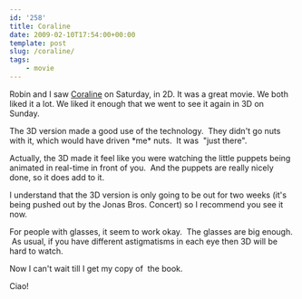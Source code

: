 ```yaml
---
id: '258'
title: Coraline
date: 2009-02-10T17:54:00+00:00
template: post
slug: /coraline/
tags:
    - movie
---
```


Robin and I saw [Coraline](http://coraline.com/) on Saturday, in 2D. It was a
great movie. We both liked it a lot. We liked it enough that we went to see it
again in 3D on Sunday.

The 3D version made a good use of the technology.  They didn't go nuts with
it, which would have driven \*me\* nuts.  It was  "just there".

Actually, the 3D made it feel like you were watching the little puppets being
animated in real-time in front of you.  And the puppets are really nicely
done, so it does add to it.

I understand that the 3D version is only going to be out for two weeks (it's
being pushed out by the Jonas Bros. Concert) so I recommend you see it now.

For people with glasses, it seem to work okay.  The glasses are big enough.
 As usual, if you have different astigmatisms in each eye then 3D will be hard
to watch.

Now I can't wait till I get my copy of <span
id="evtst|a|0061649708"></span> the book.

Ciao!
